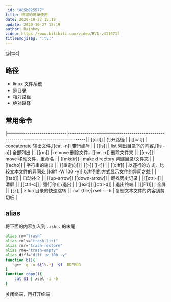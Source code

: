 ```yaml
---
_id: "885b025577"
title: 终端的简单使用
date: 2020-10-27 15:19
update: 2020-10-27 15:19
author: Rainboy
video: https://www.bilibili.com/video/BV1rv411671f
titleEmojiTag: ":tv:"
---
```


@[toc]

## 路径

 - linux 文件系统
 - 家目录
 - 相对路径
 - 绝对路径

## 常用命令

|-----------------------------|--------------------------------------------------------------------------------------|
| [[cd]]                      | 打开路径                                                                             |
| [[cat]]                     | concatenate 输出文件,[[cat -n]] 带行编号                                             |
| [[ls]]                      | list  列出目录下的内容,[[ls -a]] 全部列出                                            |
| [[rm]]                      | remove 删除文件，[[rm -r]] 删除文件夹                                                |
| [[mv]]                      | move 移动文件，重命名                                                                |
| [[mkdir]]                   | make directory 创建目录/文件夹                                                       |
| [[echo]]                    | 字符串的输出                                                                         |
| [[重定向]]                  | [[>]] [[<]]                                                                          |
| [[diff]]                    | 以逐行的方式，比较文本文件的异同处,[[diff -W 100 -y]] 以并列的方式显示文件的异同之处 |
| [[tab]]                     | 自动补全                                                                             |
| [[up-arrow]] [[down-arrow]] | 翻找历史记录                                                                         |
| [[ctrl-l]]                  | 清屏                                                                                 |
| [[ctrl-c]]                  | 强行停止/退出                                                                        |
| [[exit]] [[ctrl-d]]         | 退出终端                                                                             |
| [[F11]]                     | 全屏                                                                                 |
| [[z]]                       | z.lua 目录的快速跳转                                                                 |
| cat {file}\|xsel -i -b      | 复制文本文件的内容到剪切板                                                           |

## alias

将下面的内容加入到 `.zshrc` 的末尾

```bash
alias rm="trash"
alias rmls="trash-list"
alias rmr="trash-restore"
alias rme="trash-empty"
alias diff="diff -w 100 -y"
function b(){
    g++ -g -o ${1%.*}  $1 -DDEBUG
}
function copy(){
    cat $1 | xsel -i -b
}
```
关闭终端，再打开终端


